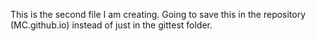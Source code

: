This is the second file I am creating. Going to save this in the repository (MC.github.io) instead of just in the gittest folder.
